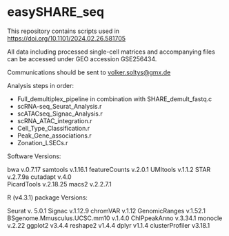 # easySHARE_seq
This repository contains scripts used in https://doi.org/10.1101/2024.02.26.581705

All data including processed single-cell matrices and accompanying files can be accessed under GEO accession GSE256434.

Communications should be sent to volker.soltys@gmx.de

Analysis steps in order:
- Full_demultiplex_pipeline in combination with SHARE_demult_fastq.c
- scRNA-seq_Seurat_Analysis.r
- scATACseq_Signac_Analysis.r
- scRNA_ATAC_integration.r
- Cell_Type_Classification.r
- Peak_Gene_associations.r
- Zonation_LSECs.r



Software Versions:

bwa v.0.7.17 
samtools v.1.16.1 
featureCounts v.2.0.1 
UMItools v.1.1.2 
STAR v.2.7.9a 
cutadapt v.4.0   
PicardTools v.2.18.25 
macs2 v.2.2.7.1 

R (v4.3.1) package Versions:

Seurat v. 5.0.1 
Signac v.1.12.9 
chromVAR v.1.12 
GenomicRanges v.1.52.1 
BSgenome.Mmusculus.UCSC.mm10 v.1.4.0 
ChIPpeakAnno v.3.34.1 
monocle v.2.22 
ggplot2 v3.4.4 
reshape2 v1.4.4 
dplyr v1.1.4 
clusterProfiler v3.18.1 

